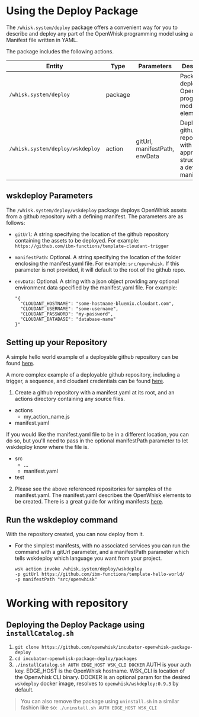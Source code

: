 # Using the Deploy Package

The `/whisk.system/deploy` package offers a convenient way for you to describe and deploy any part of the OpenWhisk programming model using a Manifest file written in YAML.

The package includes the following actions.

| Entity | Type | Parameters | Description |
| --- | --- | --- | --- |
| `/whisk.system/deploy` | package |  | Package to deploy OpenWhisk programming model elements |
| `/whisk.system/deploy/wskdeploy` | action | gitUrl, manifestPath, envData | Deploy from github repositories with the appropriate structure and a defining manifest. |

## wskdeploy Parameters
The `/whisk.system/deploy/wskdeploy` package deploys OpenWhisk assets from a github repository with a defining manifest.  The parameters are as follows:
- `gitUrl`: A string specifying the location of the github repository containing the assets to be deployed. For example: `https://github.com/ibm-functions/template-cloudant-trigger`

- `manifestPath`: Optional. A string specifying the location of the folder enclosing the manifest.yaml file. For example: `src/openwhisk`. If this parameter is not provided, it will default to the root of the github repo.

- `envData`: Optional. A string with a json object providing any optional environment data specified by the manifest.yaml file. For example:
  ```
  "{
    "CLOUDANT_HOSTNAME": "some-hostname-bluemix.cloudant.com",
    "CLOUDANT_USERNAME": "some-username",
    "CLOUDANT_PASSWORD": "my-password",
    "CLOUDANT_DATABASE": "database-name"
  }"
  ```


## Setting up your Repository

A simple hello world example of a deployable github repository can be found [here](https://github.com/ibm-functions/template-hello-world/).

A more complex example of a deployable github repository, including a trigger, a sequence, and cloudant credentials  can be found [here](https://github.com/ibm-functions/template-cloudant-trigger).

1. Create a github repository with a manifest.yaml at its root, and an actions directory containing any source files.
* actions
    * my\_action\_name.js
* manifest.yaml

If you would like the manifest.yaml file to be in a different location, you can do so, but you'll need to pass in the optional manifestPath parameter to let wskdeploy know where the file is.

* src
    * ...
    * manifest.yaml
* test

2. Please see the above referenced repositories for samples of the manifest.yaml.  The manifest.yaml describes the OpenWhisk elements to be created.  There is a great guide for writing manifests [here](https://github.com/apache/incubator-openwhisk-wskdeploy/blob/master/docs/programming_guide.md#wskdeploy-utility-by-example).


## Run the wskdeploy command

With the repository created, you can now deploy from it.

- For the simplest manifests, with no associated services you can run the command with a gitUrl parameter, and a manifestPath parameter which tells wskdeploy which language you want from your project.

  ```
  wsk action invoke /whisk.system/deploy/wskdeploy
  -p gitUrl https://github.com/ibm-functions/template-hello-world/
  -p manifestPath "src/openwhisk"
  ```

# Working with repository

## Deploying the Deploy Package using `installCatalog.sh`

1. `git clone https://github.com/openwhisk/incubator-openwhisk-package-deploy`
2. `cd incubator-openwhisk-package-deploy/packages`
3. `./installCatalog.sh AUTH EDGE_HOST WSK_CLI DOCKER`
   AUTH is your auth key.  EDGE_HOST is the OpenWhisk hostname.  WSK_CLI is location of the Openwhisk CLI binary. DOCKER is an optional param for the desired `wskdeploy` docker image, resolves to `openwhisk/wskdeploy:0.9.3` by default.

> You can also remove the package using `uninstall.sh` in a similar fashion like so:
> `./uninstall.sh AUTH EDGE_HOST WSK_CLI`
